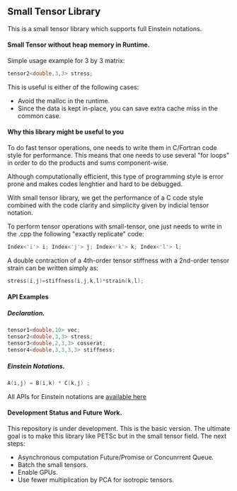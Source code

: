 ## Small Tensor Library

This is a small tensor library which supports full Einstein notations. 

#### Small Tensor without heap memory in Runtime. 
Simple usage example for 3 by 3 matrix:
```cpp
tensor2<double,3,3> stress;
```
This is useful is either of the following cases:

* Avoid the malloc in the runtime.
* Since the data is kept in-place, you can save extra cache miss in the common case.



#### Why this library might be useful to you

To do fast tensor operations, one needs to write them in C/Fortran code style for performance. This means that one needs to use several "for loops" in order to do the products and sums component-wise. 

Although computationally efficient, this type of programming style is error prone and makes codes lenghtier and hard to be debugged.

With small tensor library, we get the performance of a C code style combined with the code clarity and simplicity given by indicial tensor notation.

To perform tensor operations with small-tensor, one just needs to write in the .cpp the following "exactly replicate" code:

```cpp
Index<'i'> i; Index<'j'> j; Index<'k'> k; Index<'l'> l;
```

A double contraction of a 4th-order tensor stiffness with a 2nd-order tensor strain can be written simply as:
```cpp
stress(i,j)=stiffness(i,j,k,l)*strain(k,l);
```



#### API Examples
##### Declaration.

```cpp
tensor1<double,10> vec;
tensor2<double,3,3> stress;
tensor3<double,2,3,3> cosserat; 
tensor4<double,3,3,3,3> stiffness;
```

##### Einstein Notations.

```cpp
A(i,j) = B(i,k) * C(k,j) ;
```

All APIs for Einstein notations are [available here](list_of_operations.md)

#### Development Status and Future Work.
This repository is under development. This is the basic version.
The ultimate goal is to make this library like PETSc but in the small tensor field.
The next steps:

* Asynchronous computation Future/Promise or Concunrrent Queue.
* Batch the small tensors.
* Enable GPUs.
* Use fewer multiplication by PCA for isotropic tensors.